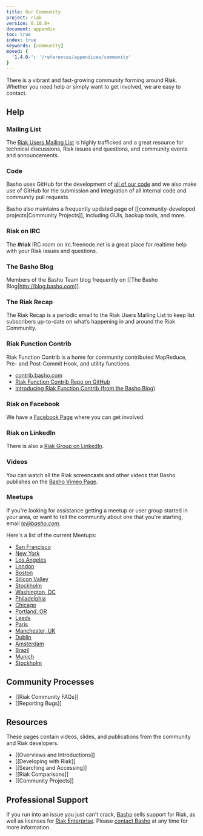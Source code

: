 ```yaml
---
title: Our Community
project: riak
version: 0.10.0+
document: appendix
toc: true
index: true
keywords: [community]
moved: {
  '1.4.0-': '/references/appendices/community'
}
---
```


There is a vibrant and fast-growing community forming around Riak.
Whether you need help or simply want to get involved, we are easy to
contact.

## Help

### Mailing List

The [Riak Users Mailing
List](http://lists.basho.com/mailman/listinfo/riak-users_lists.basho.com)
is highly trafficked and a great resource for technical discussions,
Riak issues and questions, and community events and announcements.

### Code

Basho uses GitHub for the development of [all of our
code](http://github.com/basho/) and we also make use of GitHub for the
submission and integration of all internal code and community pull
requests.

Basho also maintains a frequently updated page of [[community-developed
projects|Community Projects]], including GUIs, backup tools, and more.

### Riak on IRC

The **#riak** IRC room on irc.freenode.net is a great place for realtime
help with your Riak issues and questions.

### The Basho Blog

Members of the Basho Team blog frequently on [[The Basho
Blog|http://blog.basho.com]].

### The Riak Recap

The Riak Recap is a periodic email to the Riak Users Mailing List to
keep list subscribers up-to-date on what’s happening in and around the
Riak Community.

### Riak Function Contrib

Riak Function Contrib is a home for community contributed MapReduce,
Pre- and Post-Commit Hook, and utility functions.

* [contrib.basho.com](http://contrib.basho.com)
* [Riak Function Contrib Repo on
  GitHub](https://github.com/basho/riak_function_contrib)
* [Introducing Riak Function Contrib (from the Basho
  Blog)](http://blog.basho.com/2010/12/02/introducing-riak-function-contrib/)

### Riak on Facebook

We have a [Facebook
Page](http://www.facebook.com/pages/Riak/143599935667217) where you can
get involved.

### Riak on LinkedIn

There is also a [Riak Group on
LinkedIn](http://www.linkedin.com/groups?mostPopular=&gid=2913983).

### Videos

You can watch all the Riak screencasts and other videos that Basho
publishes on the [Basho Vimeo Page](http://vimeo.com/bashotech/videos).

### Meetups

If you're looking for assistance getting a meetup or user group started
in your area, or want to tell the community about one that you're
starting, email *te@basho.com*.

Here's a list of the current Meetups:

* [San Francisco](http://www.meetup.com/San-Francisco-Riak-Meetup/)
* [New York](http://www.meetup.com/NYC-Riak-Meetup)
* [Los Angeles](http://www.meetup.com/Los-Angeles-Riak-Meetup/)
* [London](http://www.meetup.com/riak-london/)
* [Boston](http://www.meetup.com/Boston-Riak)
* [Silicon Valley](http://www.meetup.com/Silicon-Valley-Riak)
* [Stockholm](http://www.meetup.com/Stockholm-Riak-and-NoSQL-Meetup-Group/)
* [Washington, DC](http://www.meetup.com/Riak-DC/)
* [Philadelphia](http://www.meetup.com/Philly-Riak-Meetup/)
* [Chicago](http://www.meetup.com/Chicago-Riak-Meetup)
* [Portland, OR](http://www.meetup.com/Portland-Riak)
* [Leeds](http://www.meetup.com/Leeds-Riak/)
* [Paris](http://www.meetup.com/Paris-Riak-Meetup/)
* [Manchester, UK](http://www.meetup.com/riak-manchester/)
* [Dublin](http://www.meetup.com/Dublin-Riak/)
* [Amsterdam](http://www.meetup.com/Amsterdam-Riak/)
* [Brazil](http://www.meetup.com/Riak-Brazil)
* [Munich](http://www.meetup.com/Riak-Munchen)
* [Stockholm](http://www.meetup.com/Stockholm-Riak-and-NoSQL-Meetup-Group/)


## Community Processes

* [[Riak Community FAQs]]
* [[Reporting Bugs]]

## Resources

These pages contain videos, slides, and publications from the community
and Riak developers.

* [[Overviews and Introductions]]
* [[Developing with Riak]]
* [[Searching and Accessing]]
* [[Riak Comparisons]]
* [[Community Projects]]

## Professional Support

If you run into an issue you just can't crack, [Basho](http://basho.com)
sells support for Riak, as well as licenses for [Riak
Enterprise](http://basho.com/riak-enterprise/). Please [contact
Basho](http://basho.com/contact/) at any time for more information.

